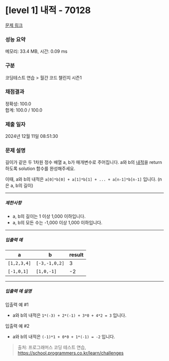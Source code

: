 # [level 1] 내적 - 70128 

[문제 링크](https://school.programmers.co.kr/learn/courses/30/lessons/70128) 

### 성능 요약

메모리: 33.4 MB, 시간: 0.09 ms

### 구분

코딩테스트 연습 > 월간 코드 챌린지 시즌1

### 채점결과

정확성: 100.0<br/>합계: 100.0 / 100.0

### 제출 일자

2024년 12월 11일 08:51:30

### 문제 설명

<p style="user-select: auto !important;">길이가 같은 두 1차원 정수 배열 a, b가 매개변수로 주어집니다. a와 b의 <a href="https://en.wikipedia.org/wiki/Dot_product" target="_blank" rel="noopener" style="user-select: auto !important;">내적</a>을 return 하도록 solution 함수를 완성해주세요.</p>

<p style="user-select: auto !important;">이때, a와 b의 내적은 <code style="user-select: auto !important;">a[0]*b[0] + a[1]*b[1] + ... + a[n-1]*b[n-1]</code> 입니다. (n은 a, b의 길이)</p>

<hr style="user-select: auto !important;">

<h5 style="user-select: auto !important;">제한사항</h5>

<ul style="user-select: auto !important;">
<li style="user-select: auto !important;">a, b의 길이는 1 이상 1,000 이하입니다.</li>
<li style="user-select: auto !important;">a, b의 모든 수는 -1,000 이상 1,000 이하입니다.</li>
</ul>

<hr style="user-select: auto !important;">

<h5 style="user-select: auto !important;">입출력 예</h5>
<table class="table" style="user-select: auto !important;">
        <thead style="user-select: auto !important;"><tr style="user-select: auto !important;">
<th style="user-select: auto !important;">a</th>
<th style="user-select: auto !important;">b</th>
<th style="user-select: auto !important;">result</th>
</tr>
</thead>
        <tbody style="user-select: auto !important;"><tr style="user-select: auto !important;">
<td style="user-select: auto !important;"><code style="user-select: auto !important;">[1,2,3,4]</code></td>
<td style="user-select: auto !important;"><code style="user-select: auto !important;">[-3,-1,0,2]</code></td>
<td style="user-select: auto !important;">3</td>
</tr>
<tr style="user-select: auto !important;">
<td style="user-select: auto !important;"><code style="user-select: auto !important;">[-1,0,1]</code></td>
<td style="user-select: auto !important;"><code style="user-select: auto !important;">[1,0,-1]</code></td>
<td style="user-select: auto !important;">-2</td>
</tr>
</tbody>
      </table>
<hr style="user-select: auto !important;">

<h5 style="user-select: auto !important;">입출력 예 설명</h5>

<p style="user-select: auto !important;">입출력 예 #1</p>

<ul style="user-select: auto !important;">
<li style="user-select: auto !important;">a와 b의 내적은 <code style="user-select: auto !important;">1*(-3) + 2*(-1) + 3*0 + 4*2 = 3</code> 입니다.</li>
</ul>

<p style="user-select: auto !important;">입출력 예 #2</p>

<ul style="user-select: auto !important;">
<li style="user-select: auto !important;">a와 b의 내적은 <code style="user-select: auto !important;">(-1)*1 + 0*0 + 1*(-1) = -2</code> 입니다.</li>
</ul>


> 출처: 프로그래머스 코딩 테스트 연습, https://school.programmers.co.kr/learn/challenges